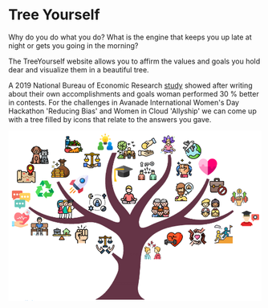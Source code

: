 # Tree Yourself
Why do you do what you do? What is the engine that keeps you up late at night or gets you going in the morning?

The TreeYourself website allows you to affirm the values and goals you hold dear and visualize them in a beautiful tree.

A 2019 National Bureau of Economic Research [study](https://www.nber.org/digest/dec19/women-persistently-sell-themselves-short-same-skill-men) showed after writing about their own accomplishments and goals woman performed 30 % better in contests. For the challenges in Avanade International Women's Day Hackathon 'Reducing Bias' and Women in Cloud 'Allyship' we can come up with a tree filled by icons that relate to  the answers you gave.

![plot](./app/static/fulltree-thumbnail.png)

